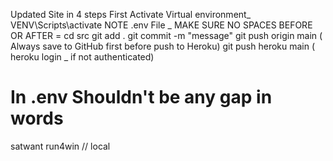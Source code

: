 Updated Site in 4 steps First Activate Virtual environment\_ VENV\Scripts\activate
NOTE .env File \_ MAKE SURE NO SPACES BEFORE OR AFTER =
cd src
git add .
git commit -m "message"
git push origin main ( Always save to GitHub first before push to Heroku)
git push heroku main ( heroku login \_ if not authenticated)

# In .env Shouldn't be any gap in words

satwant
run4win // local
